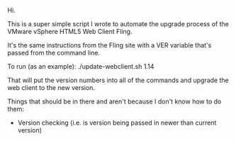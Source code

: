 Hi.

This is a super simple script I wrote to automate the upgrade process of the VMware vSphere HTML5 Web Client Fling.

It's the same instructions from the Fling site with a VER variable that's passed from the command line.

To run (as an example):
./update-webclient.sh 1.14

That will put the version numbers into all of the commands and upgrade the web client to the new version.

Things that should be in there and aren't because I don't know how to do them:
 - Version checking (i.e. is version being passed in newer than current version)

